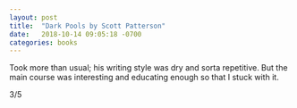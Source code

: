 ```yaml
---
layout: post
title:  "Dark Pools by Scott Patterson"
date:   2018-10-14 09:05:18 -0700
categories: books
---
```


Took more than usual; his writing style was dry and sorta repetitive. But the main course was interesting and educating enough so that I stuck with it. 

3/5
